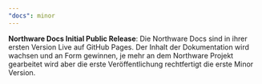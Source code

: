 ```yaml
---
"docs": minor
---
```


**Northware Docs Initial Public Release**: Die Northware Docs sind in ihrer ersten Version Live auf GitHub Pages.
Der Inhalt der Dokumentation wird wachsen und an Form gewinnen, je mehr an dem Northware Projekt gearbeitet wird aber die erste Veröffentlichung rechtfertigt die erste Minor Version.
